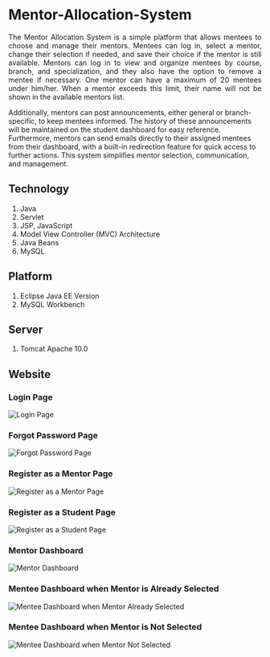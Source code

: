 # Mentor-Allocation-System

<p align="justify">
The Mentor Allocation System is a simple platform that allows mentees to choose and manage their mentors. Mentees can log in, select a mentor, change their selection if needed, and save their choice if the mentor is still available. Mentors can log in to view and organize mentees by course, branch, and specialization, and they also have the option to remove a mentee if necessary. One mentor can have a maximum of 20 mentees under him/her. When a mentor exceeds this limit, their name will not be shown in the available mentors list.  

Additionally, mentors can post announcements, either general or branch-specific, to keep mentees informed. The history of these announcements will be maintained on the student dashboard for easy reference. Furthermore, mentors can send emails directly to their assigned mentees from their dashboard, with a built-in redirection feature for quick access to further actions. This system simplifies mentor selection, communication, and management.
</p>


## Technology 

1. Java
2. Servlet
3. JSP, JavaScript
4. Model View Controller (MVC) Architecture
5. Java Beans
6. MySQL

## Platform

1. Eclipse Java EE Version
2. MySQL Workbench

## Server

1. Tomcat Apache 10.0

## Website 

### Login Page
![Login Page](https://github.com/user-attachments/assets/25f96ff8-61de-463b-95c2-a854e0126e88)

### Forgot Password Page
![Forgot Password Page](https://github.com/user-attachments/assets/dece05c1-0dc9-4eb4-b149-30296476ef85)

### Register as a Mentor Page
![Register as a Mentor Page](https://github.com/user-attachments/assets/50c7f5bd-aad3-496a-9097-adb482aad99c)

### Register as a Student Page
![Register as a Student Page](https://github.com/user-attachments/assets/058dc4a7-e0e3-4d13-9d74-1c8d5b8d07e0)

### Mentor Dashboard
![Mentor Dashboard](https://github.com/user-attachments/assets/951dff2b-1cef-48c2-90dd-8be73fceee2b)

### Mentee Dashboard when Mentor is Already Selected
![Mentee Dashboard when Mentor Already Selected](https://github.com/user-attachments/assets/1773a5d6-b4dc-43f3-ae48-71d544a445b3)

### Mentee Dashboard when Mentor is Not Selected
![Mentee Dashboard when Mentor Not Selected](https://github.com/user-attachments/assets/e4a7756b-a087-421e-8ede-2daae485fca8)
